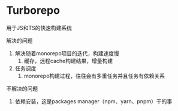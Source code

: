 # Turborepo

用于JS和TS的快速构建系统

解决的问题
1. 解决随着monorepo项目的迭代，构建速度慢
   1. 缓存，远程cache构建结果，增量构建
2. 任务调度
   1. monorepo构建过程，往往会有多重任务并且任务有依赖关系

不解决的问题
1. 依赖安装，这是packages manager（npm、yarn、pnpm）干的事